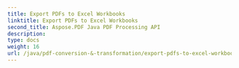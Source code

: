 ```yaml
---
title: Export PDFs to Excel Workbooks
linktitle: Export PDFs to Excel Workbooks
second_title: Aspose.PDF Java PDF Processing API
description: 
type: docs
weight: 16
url: /java/pdf-conversion-&-transformation/export-pdfs-to-excel-workbooks/
---
```


